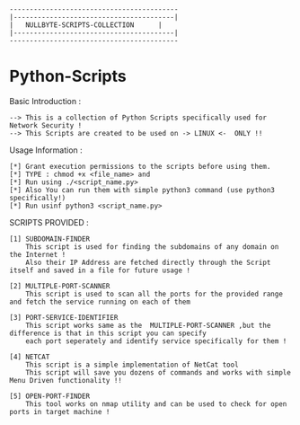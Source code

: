 	------------------------------------------
	|----------------------------------------|
	|	NULLBYTE-SCRIPTS-COLLECTION      |
	|----------------------------------------|
	------------------------------------------

# Python-Scripts
Basic Introduction : 

	--> This is a collection of Python Scripts specifically used for Network Security !
	--> This Scripts are created to be used on -> LINUX <-  ONLY !!

Usage Information :
	
	[*] Grant execution permissions to the scripts before using them.
	[*] TYPE : chmod +x <file_name> and 
	[*] Run using ./<script_name.py>
	[*] Also You can run them with simple python3 command (use python3 specifically!)
	[*] Run usinf python3 <script_name.py>
	
SCRIPTS PROVIDED : 
	
	[1] SUBDOMAIN-FINDER
		This script is used for finding the subdomains of any domain on the Internet !
		Also their IP Address are fetched directly through the Script itself and saved in a file for future usage !
	
	[2] MULTIPLE-PORT-SCANNER
		This script is used to scan all the ports for the provided range and fetch the service running on each of them
		
	[3] PORT-SERVICE-IDENTIFIER
		This script works same as the  MULTIPLE-PORT-SCANNER ,but the difference is that in this script you can specify
		each port seperately and identify service specifically for them !
		
	[4] NETCAT
		This script is a simple implementation of NetCat tool
		This script will save you dozens of commands and works with simple Menu Driven functionality !!
		
	[5] OPEN-PORT-FINDER
		This tool works on nmap utility and can be used to check for open ports in target machine !
